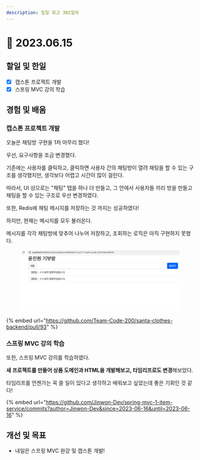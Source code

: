 ```yaml
---
description: 일일 회고 302일차
---
```


# 🥲 2023.06.15

## 할일 및 한일&#x20;

* [x] 캡스톤 프로젝트 개발&#x20;
* [x] 스프링 MVC 강의 학습&#x20;

## 경험 및 배움&#x20;

### 캡스톤 프로젝트 개발&#x20;

오늘은 채팅방 구현을 1차 마무리 했다!

우선, 요구사항을 조금 변경했다.

기존에는 사용자를 클릭하고, 클릭하면 사용자 간의 채팅방이 열려 채팅을 할 수 있는 구조를 생각했지만, 생각보다 어렵고 시간이 많이 걸린다.

따라서, UI 상으로는 "채팅" 탭을 하나 더 만들고, 그 안에서 사용자들 끼리 방을 만들고 채팅을 할 수 있는 구조로 우선 변경하였다.

또한, Redis에 채팅 메시지를 저장하는 것 까지는 성공하였다!

하지만, 현재는 메시지를 모두 불러온다.

메시지를 각각 채팅방에 맞추어 나누어 저장하고, 조회하는 로직은 아직 구현하지 못했다.

<figure><img src="../.gitbook/assets/image (5) (1).png" alt=""><figcaption></figcaption></figure>

{% embed url="https://github.com/Team-Code-200/santa-clothes-backend/pull/93" %}

### 스프링 MVC 강의 학습&#x20;

또한, 스프링 MVC 강의를 학습하였다.

**새 프로젝트를 만들어 상품 도메인과 HTML을 개발해보고, 타임리프로도 변경**해보았다.

타임리프를 언젠가는 꼭 쓸 일이 있다고 생각하고 배워보고 싶었는데 좋은 기회인 것 같다!

{% embed url="https://github.com/Jinwon-Dev/spring-mvc-1-item-service/commits?author=Jinwon-Dev&since=2023-06-16&until=2023-06-16" %}

## 개선 및 목표&#x20;

* 내일은 스프링 MVC 완강 및 캡스톤 개발!&#x20;
